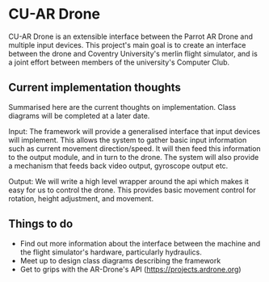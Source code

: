 CU-AR Drone
============
CU-AR Drone is an extensible interface between the Parrot AR Drone and multiple input devices. This project's main goal is to create an interface between the drone and Coventry University's merlin flight simulator, and is a joint effort between members of the university's Computer Club.

Current implementation thoughts
--------------------------------
Summarised here are the current thoughts on implementation. Class diagrams will be completed at a later date.

Input:
The framework will provide a generalised interface that input devices will implement. This allows the system to gather basic input information such as current movement direction/speed. It will then feed this information to the output module, and in turn to the drone. The system will also provide a mechanism that feeds back video output, gyroscope output etc.

Output:
We will write a high level wrapper around the api which makes it easy for us to control the drone. This provides basic movement control for rotation, height adjustment, and movement.

Things to do
-------------
+ Find out more information about the interface between the machine and the flight simulator's hardware, particularly hydraulics.
+ Meet up to design class diagrams describing the framework
+ Get to grips with the AR-Drone's API (<https://projects.ardrone.org>)
